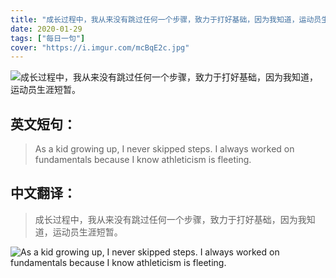 ```yaml
---
title: "成长过程中，我从来没有跳过任何一个步骤，致力于打好基础，因为我知道，运动员生涯短暂。"
date: 2020-01-29
tags: ["每日一句"]
cover: "https://i.imgur.com/mcBqE2c.jpg"
---
```


![成长过程中，我从来没有跳过任何一个步骤，致力于打好基础，因为我知道，运动员生涯短暂。](https://i.imgur.com/9uF516r.jpg)

## 英文短句：
> As a kid growing up, I never skipped steps. I always worked on fundamentals because I know athleticism is fleeting.

<!--more-->

## 中文翻译：
> 成长过程中，我从来没有跳过任何一个步骤，致力于打好基础，因为我知道，运动员生涯短暂。

![As a kid growing up, I never skipped steps. I always worked on fundamentals because I know athleticism is fleeting.](https://i.imgur.com/RKY3My0.jpg)


